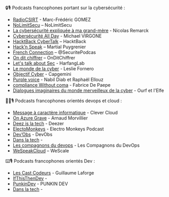 🔒🎙️ Podcasts francophones portant sur la cybersécurité : 
 - [RadioCSIRT](https://www.radiocsirt.org/) - Marc-Frédéric GOMEZ
 - [NoLimitSecu](https://www.nolimitsecu.fr/) – NoLimitSecu
 - [La cybersécurité expliquée à ma grand-mère](https://smartlink.ausha.co/la-cyber-securite-expliquee-a-ma-grand-mere) - Nicolas Remarck
 - [Cybersécurité All Day](https://cybersecuriteallday.fr/) - Michael VIRGONE 
 - [HacktBack CyberTalk](https://podcast.ausha.co/cybertalk) – HacktBack
 - [Hack’n Speak](https://anchor.fm/hacknspeak) – Martial Puygrenier
 - [French Connection](https://securite.fm/) – @SecuritePodcas
 - [On dit chiffrer](https://feeds.acast.com/public/shows/on-dit-chiffrer) – OnDitChiffrer
 - [Let's talk about Sec](https://podcastaddict.com/podcast/let-s-talk-about-sec/4838402) - HarfangLab
 - [Le monde de la cyber](https://podcastaddict.com/podcast/le-monde-de-la-cyber/4110724) - Leslie Fornero
 - [Objectif Cyber](https://www.capgemini.com/fr-fr/perspectives/publications/podcast-objectif-tech/objectif-cyber/) - Capgemini
 - [Purple voice](https://www.deezer.com/us/show/1001900081) - Nabil Diab et Raphaël Ellouz
 - [compliance Without coma](https://podcast.ausha.co/compliance-without-coma) - Fabrice De Paepe
 - [Dialogues imaginaires du monde merveilleux de la cyber](https://dialogues-imaginaires.net/) - Ourf et l'Elfe
   

😶‍🌫️🎙️ Podcasts francophones orientés devops et cloud :
 - [Message à caractère informatique](https://www.clever-cloud.com/fr/podcast/) - Clever Cloud
 - [On Azure Grave](https://shows.acast.com/on-azure-grave-onag) - Arnaud Morvillier
 - [Deez is la tech](https://www.deezer.com/fr/show/5244847) - Deezer
 - [ElectoMonkeys](https://electro-monkeys.fr/) - Electro Monkeys Podcast
 - [Dev’Obs](https://devobs.p7t.tech/episodes) - DevObs
 - [Dans la tech](https://open.spotify.com/show/0GlIJ34eW9qg0yKvHmlFUh) -
 - [Les compagnons du devops](https://www.youtube.com/c/lescompagnonsdudevops) - Les Compagnons du DevOps
 - [WeSpeakCloud](https://podcastaddict.com/podcast/2664488) – WeScale
   

⌨️🎙️ Podcasts francophones orientés Dev :
 - [Les Cast Codeurs](https://lescastcodeurs.com/) - Guillaume Laforge
 - [IfThisThenDev](https://ifttd.io/) -
 - [PunkinDev](https://podcast.ausha.co/punkindev) - PUNKIN DEV
 - [Dans la tech](https://lnkd.in/egWYQCmc) - 
